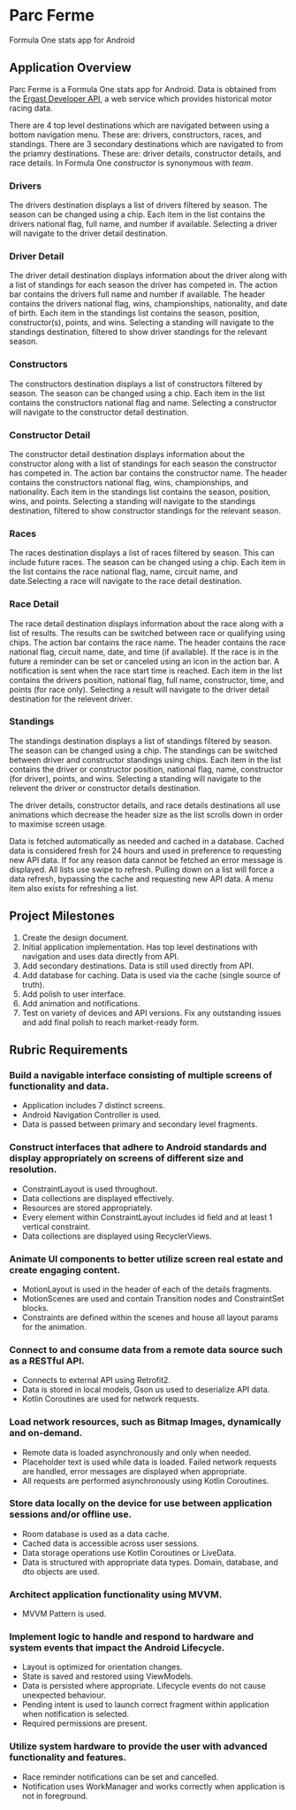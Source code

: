 # Parc Ferme
Formula One stats app for Android

## Application Overview

Parc Ferme is a Formula One stats app for Android. Data is obtained from the [Ergast Developer API](https://ergast.com/mrd/), a web service which provides historical motor racing data.

There are 4 top level destinations which are navigated between using a bottom navigation menu. These are: drivers, constructors, races, and standings. There are 3 secondary destinations which are navigated to from the priamry destinations. These are: driver details, constructor details, and race details. In Formula One *constructor* is synonymous with *team*.

### Drivers
The drivers destination displays a list of drivers filtered by season. The season can be changed using a chip. Each item in the list contains the drivers national flag, full name, and number if available. Selecting a driver will navigate to the driver detail destination.

### Driver Detail
The driver detail destination displays information about the driver along with a list of standings for each season the driver has competed in. The action bar contains the drivers full name and number if available. The header contains the drivers national flag, wins, championships, nationality, and date of birth. Each item in the standings list contains the season, position, constructor(s), points, and wins. Selecting a standing will navigate to the standings destination, filtered to show driver standings for the relevant season.

### Constructors
The constructors destination displays a list of constructors filtered by season. The season can be changed using a chip. Each item in the list contains the constructors national flag and name. Selecting a constructor will navigate to the constructor detail destination.

### Constructor Detail
The constructor detail destination displays information about the constructor along with a list of standings for each season the constructor has competed in. The action bar contains the constructor name. The header contains the constructors national flag, wins, championships, and nationality. Each item in the standings list contains the season, position, wins, and points. Selecting a standing will navigate to the standings destination, filtered to show constructor standings for the relevant season.

### Races
The races destination displays a list of races filtered by season. This can include future races. The season can be changed using a chip. Each item in the list contains the race national flag, name, circuit name, and date.Selecting a race will navigate to the race detail destination.

### Race Detail
The race detail destination displays information about the race along with a list of results. The results can be switched between race or qualifying using chips. The action bar contains the race name. The header contains the race national flag, circuit name, date, and time (if available). If the race is in the future a reminder can be set or canceled using an icon in the action bar. A notification is sent when the race start time is reached. Each item in the list contains the drivers position, national flag, full name, constructor, time, and points (for race only). Selecting a result will navigate to the driver detail destination for the relevent driver.

### Standings
The standings destination displays a list of standings filtered by season. The season can be changed using a chip. The standings can be switched between driver and constructor standings using chips. Each item in the list contains the driver or constructor position, national flag, name, constructor (for driver), points, and wins. Selecting a standing will navigate to the relevent the driver or constructor details destination.

The driver details, constructor details, and race details destinations all use animations which decrease the header size as the list scrolls down in order to maximise screen usage.

Data is fetched automatically as needed and cached in a database. Cached data is considered fresh for 24 hours and used in preference to requesting new API data. If for any reason data cannot be fetched an error message is displayed. All lists use swipe to refresh. Pulling down on a list will force a data refresh, bypassing the cache and requesting new API data. A menu item also exists for refreshing a list.


## Project Milestones

1. Create the design document.
2. Initial application implementation. Has top level destinations with navigation and uses data directly from API.
3. Add secondary destinations. Data is still used directly from API.
4. Add database for caching. Data is used via the cache (single source of truth).
5. Add polish to user interface.
6. Add animation and notifications.
7. Test on variety of devices and API versions. Fix any outstanding issues and add final polish to reach market-ready form.


## Rubric Requirements

### Build a navigable interface consisting of multiple screens of functionality and data.
* Application includes 7 distinct screens.
* Android Navigation Controller is used.
* Data is passed between primary and secondary level fragments.

### Construct interfaces that adhere to Android standards and display appropriately on screens of different size and resolution.
* ConstraintLayout is used throughout.
* Data collections are displayed effectively.
* Resources are stored appropriately.
* Every element within ConstraintLayout includes id field and at least 1 vertical constraint.
* Data collections are displayed using RecyclerViews.

### Animate UI components to better utilize screen real estate and create engaging content.
* MotionLayout is used in the header of each of the details fragments.
* MotionScenes are used and contain Transition nodes and ConstraintSet blocks.
* Constraints are defined within the scenes and house all layout params for the animation.

### Connect to and consume data from a remote data source such as a RESTful API.
* Connects to external API using Retrofit2.
* Data is stored in local models, Gson us used to deserialize API data.
* Kotlin Coroutines are used for network requests.

### Load network resources, such as Bitmap Images, dynamically and on-demand.
* Remote data is loaded asynchronously and only when needed.
* Placeholder text is used while data is loaded. Failed network requests are handled, error messages are displayed when appropriate.
* All requests are performed asynchronously using Kotlin Coroutines.

### Store data locally on the device for use between application sessions and/or offline use.
* Room database is used as a data cache.
* Cached data is accessible across user sessions.
* Data storage operations use Kotlin Coroutines or LiveData.
* Data is structured with appropriate data types. Domain, database, and dto objects are used.

### Architect application functionality using MVVM.
* MVVM Pattern is used.

### Implement logic to handle and respond to hardware and system events that impact the Android Lifecycle.
* Layout is optimized for orientation changes.
* State is saved and restored using ViewModels.
* Data is persisted where appropriate. Lifecycle events do not cause unexpected behaviour.
* Pending intent is used to launch correct fragment within application when notification is selected.
* Required permissions are present.

### Utilize system hardware to provide the user with advanced functionality and features.
* Race reminder notifications can be set and cancelled.
* Notification uses WorkManager and works correctly when application is not in foreground.
